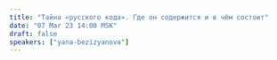 ```yaml
---
title: "Тайна «русского кода». Где он содержится и в чём состоит"
date: "07 Mar 23 14:00 MSK"
draft: false
speakers: ["yana-bezizyanova"]
---
```


